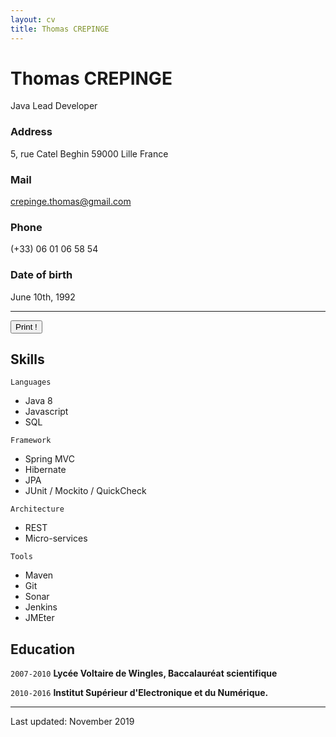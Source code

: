 ```yaml
---
layout: cv
title: Thomas CREPINGE
---
```

# Thomas CREPINGE
Java Lead Developer

### Address

5, rue Catel Beghin
59000 Lille
France

### Mail

crepinge.thomas@gmail.com

### Phone

(+33) 06 01 06 58 54

### Date of birth

June 10th, 1992

---

<button id="bt-print" onclick="window.print();">Print !</button>


## Skills

`Languages`
* Java 8
* Javascript
* SQL

`Framework`
* Spring MVC
* Hibernate
* JPA
* JUnit / Mockito / QuickCheck

`Architecture`
* REST
* Micro-services

`Tools`
* Maven
* Git
* Sonar
* Jenkins
* JMEter


## Education

`2007-2010`
__Lycée Voltaire de Wingles, Baccalauréat scientifique__

`2010-2016`
__Institut Supérieur d'Electronique et du Numérique.__

---

Last updated: November 2019



